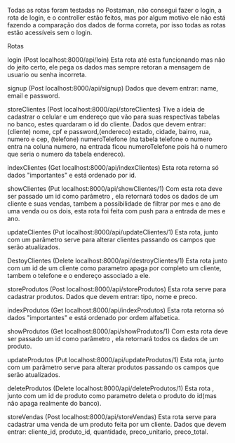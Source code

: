 Todas as rotas foram testadas no Postaman, não consegui fazer o login, a rota de login, e o controller estão feitos, mas por algum motivo ele não está fazendo a comparação dos dados de forma correta, por isso todas as rotas estão acessíveis sem o login.

Rotas

login (Post localhost:8000/api/loin)
    Esta rota até esta funcionando mas não do jeito certo, ele pega os dados mas sempre retoran a mensagem de usuario ou senha incorreta.

signup (Post localhost:8000/api/signup)
    Dados que devem entrar: name, email e password.

storeClientes (Post localhost:8000/api/storeClientes)
    Tive a ideia de cadastrar o celular e um endereço que vão para suas respectivas tabelas no banco, estes quardaram o id do cliente.
    Dados que devem entrar: (cliente) nome, cpf e password,(endereco) estado, cidade, bairro, rua, numero e cep, (telefone) numeroTelefone (na tabela telefone o            numero entra na coluna numero, na entrada ficou numeroTelefone pois há o numero que seria o numero da tabela endereco).

indexClientes (Get localhost:8000/api/indexClientes)
    Esta rota retorna só dados "importantes" e está ordenado por id.

showClientes (Put localhost:8000/api/showClientes/1)
    Com esta rota deve ser passado um id como parâmetro , ela retornará todos os dados de um cliente e suas vendas, tambem a possibilidade de filtrar por mes e ano         de uma venda ou os dois, esta rota foi feita com push para a entrada de mes e ano.

updateClientes (Put localhost:8000/api/updateClientes/1)
    Esta rota, junto com um parâmetro serve para alterar clientes passando os campos que serão atualizados.

DestoyClientes (Delete localhost:8000/api/destroyClientes/1)
    Esta rota junto com um id de um cliente como parametro apaga por completo um cliente, tambem o telefone e o endereço associado a ele.

storeProdutos (Post localhost:8000/api/storeProdutos)
    Esta rota serve para cadastrar produtos.
    Dados que devem entrar: tipo, nome e preco.

indexProdutos (Get localhost:8000/api/indexProdutos)
    Esta rota retorna só dados "importantes" e está ordenado por ordem alfabetica.

showProdutos (Get localhost:8000/api/showProdutos/1)
    Com esta rota deve ser passado um id como parâmetro , ela retornará todos os dados de um produto.

updateProdutos (Put localhost:8000/api/updateProdutos/1)
    Esta rota, junto com um parâmetro serve para alterar produtos passando os campos que serão atualizados.

deleteProdutos (Delete localhost:8000/api/deleteProdutos/1)
    Esta rota , junto com um id de produto como parametro deleta o produto do id(mas não apaga realmente do banco).

storeVendas (Post localhost:8000/api/storeVendas)
    Esta rota serve para cadastrar uma venda de um produto feita por um cliente.
    Dados que devem entrar: cliente_id, produto_id, quantidade, preco_unitario, preco_total.
